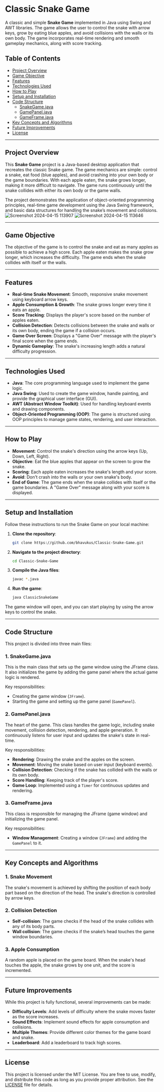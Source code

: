 # Classic Snake Game

A classic and simple **Snake Game** implemented in Java using Swing and AWT libraries. The game allows the user to control the snake with arrow keys, grow by eating blue apples, and avoid collisions with the walls or its own body. The game incorporates real-time rendering and smooth gameplay mechanics, along with score tracking.

## Table of Contents
- [Project Overview](#project-overview)
- [Game Objective](#game-objective)
- [Features](#features)
- [Technologies Used](#technologies-used)
- [How to Play](#how-to-play)
- [Setup and Installation](#setup-and-installation)
- [Code Structure](#code-structure)
  - [SnakeGame.java](#snakegamejava)
  - [GamePanel.java](#gamepaneljava)
  - [GameFrame.java](#gameframejava)
- [Key Concepts and Algorithms](#key-concepts-and-algorithms)
- [Future Improvements](#future-improvements)
- [License](#license)

---

## Project Overview

This **Snake Game** project is a Java-based desktop application that recreates the classic Snake game. The game mechanics are simple: control a snake, eat food (blue apples), and avoid crashing into your own body or the game boundaries. With each apple eaten, the snake grows longer, making it more difficult to navigate. The game runs continuously until the snake collides with either its own body or the game walls.

The project demonstrates the application of object-oriented programming principles, real-time game development using the Java Swing framework, and basic data structures for handling the snake’s movement and collisions.
![Screenshot 2024-04-15 113907](https://github.com/user-attachments/assets/333ec8d2-446c-4d69-81a5-5a27accefca5)
![Screenshot 2024-04-15 113646](https://github.com/user-attachments/assets/b9dd9925-d731-4bb6-956d-5b0824f6eb84)


---

## Game Objective

The objective of the game is to control the snake and eat as many apples as possible to achieve a high score. Each apple eaten makes the snake grow longer, which increases the difficulty. The game ends when the snake collides with itself or the walls.

---

## Features

- **Real-time Snake Movement**: Smooth, responsive snake movement using keyboard arrow keys.
- **Apple Consumption & Growth**: The snake grows longer every time it eats an apple.
- **Score Tracking**: Displays the player's score based on the number of apples eaten.
- **Collision Detection**: Detects collisions between the snake and walls or its own body, ending the game if a collision occurs.
- **Game Over Screen**: Displays a "Game Over" message with the player's final score when the game ends.
- **Dynamic Gameplay**: The snake's increasing length adds a natural difficulty progression.

---

## Technologies Used

- **Java**: The core programming language used to implement the game logic.
- **Java Swing**: Used to create the game window, handle painting, and provide the graphical user interface (GUI).
- **AWT (Abstract Window Toolkit)**: Used for handling keyboard events and drawing components.
- **Object-Oriented Programming (OOP)**: The game is structured using OOP principles to manage game states, rendering, and user interaction.

---

## How to Play

- **Movement**: Control the snake's direction using the arrow keys (Up, Down, Left, Right).
- **Objective**: Eat the blue apples that appear on the screen to grow the snake.
- **Scoring**: Each apple eaten increases the snake's length and your score.
- **Avoid**: Don't crash into the walls or your own snake's body.
- **End of Game**: The game ends when the snake collides with itself or the game boundaries. A "Game Over" message along with your score is displayed.

---

## Setup and Installation

Follow these instructions to run the Snake Game on your local machine:

1. **Clone the repository**:
    ```bash
    git clone https://github.com/bhavukus/Classic-Snake-Game.git
    ```

2. **Navigate to the project directory**:
    ```bash
    cd Classic-Snake-Game
    ```

3. **Compile the Java files**:
    ```bash
    javac *.java
    ```

4. **Run the game**:
    ```bash
    java ClassicSnakeGame
    ```

The game window will open, and you can start playing by using the arrow keys to control the snake.

---

## Code Structure

This project is divided into three main files:

### 1. **SnakeGame.java**
This is the main class that sets up the game window using the JFrame class. It also initializes the game by adding the game panel where the actual game logic is rendered.

Key responsibilities:
- Creating the game window (`JFrame`).
- Starting the game and setting up the game panel (`GamePanel`).

### 2. **GamePanel.java**
The heart of the game. This class handles the game logic, including snake movement, collision detection, rendering, and apple generation. It continuously listens for user input and updates the snake's state in real-time.

Key responsibilities:
- **Rendering**: Drawing the snake and the apples on the screen.
- **Movement**: Moving the snake based on user input (keyboard events).
- **Collision Detection**: Checking if the snake has collided with the walls or its own body.
- **Score Handling**: Keeping track of the player's score.
- **Game Loop**: Implemented using a `Timer` for continuous updates and rendering.

### 3. **GameFrame.java**
This class is responsible for managing the JFrame (game window) and initializing the game panel.

Key responsibilities:
- **Window Management**: Creating a window (`JFrame`) and adding the `GamePanel` to it.

---

## Key Concepts and Algorithms

### 1. **Snake Movement**
The snake's movement is achieved by shifting the position of each body part based on the direction of the head. The snake's direction is controlled by arrow keys.

### 2. **Collision Detection**
- **Self-collision**: The game checks if the head of the snake collides with any of its body parts.
- **Wall collision**: The game checks if the snake’s head touches the game window boundaries.

### 3. **Apple Consumption**
A random apple is placed on the game board. When the snake's head touches the apple, the snake grows by one unit, and the score is incremented.

---

## Future Improvements

While this project is fully functional, several improvements can be made:
- **Difficulty Levels**: Add levels of difficulty where the snake moves faster as the score increases.
- **Sound Effects**: Implement sound effects for apple consumption and collisions.
- **Multiple Themes**: Provide different color themes for the game board and snake.
- **Leaderboard**: Add a leaderboard to track high scores.

---

## License

This project is licensed under the MIT License. You are free to use, modify, and distribute this code as long as you provide proper attribution. See the [LICENSE](LICENSE) file for details.
